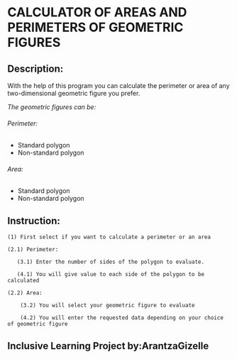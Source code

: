 # CALCULATOR OF AREAS AND PERIMETERS OF GEOMETRIC FIGURES

## Description: 
With the help of this program you can calculate the perimeter or area of any two-dimensional geometric figure you prefer.

 _The geometric figures can be:_

###### Perimeter:
   - Standard polygon
   - Non-standard polygon 
###### Area:
   - Standard polygon
   - Non-standard polygon

## Instruction:
    (1) First select if you want to calculate a perimeter or an area 
    
    (2.1) Perimeter:
       
       (3.1) Enter the number of sides of the polygon to evaluate. 
       
       (4.1) You will give value to each side of the polygon to be calculated
    
    (2.2) Area:
        
        (3.2) You will select your geometric figure to evaluate 
        
        (4.2) You will enter the requested data depending on your choice of geometric figure

## Inclusive Learning Project by:ArantzaGizelle
